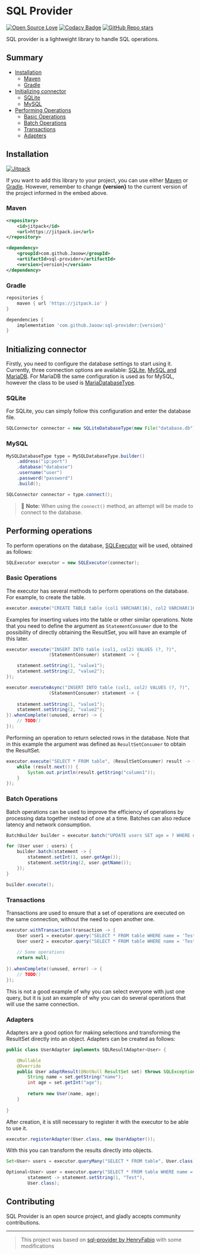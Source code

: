 # SQL Provider

[![Open Source Love](https://badges.frapsoft.com/os/v1/open-source.svg?v=100)](https://github.com/ellerbrock/open-source-badges/)
[![Codacy Badge](https://app.codacy.com/project/badge/Grade/698f97b0b74b49058022cc55eeacbca9)](https://app.codacy.com/gh/Jaoow/sql-provider/dashboard)
[![GitHub Repo stars](https://img.shields.io/github/stars/Jaoow/sql-provider?style=plastic&color=lime_green)](https://github.com/Jaoow/sql-provider/stargazers)

SQL provider is a lightweight library to handle SQL operations.

## Summary

- [Installation](#installation)
  - [Maven](#maven)
  - [Gradle](#gradle)
- [Initializing connector](#initializing-connector)
  - [SQLite](#sqlite)
  - [MySQL](#mysql)
- [Performing Operations](#performing-operations)
  - [Basic Operations](#basic-operations)
  - [Batch Operations](#batch-operations)
  - [Transactions](#transactions)
  - [Adapters](#adapters)

## Installation

[![Jitpack](https://jitpack.io/v/Jaoow/sql-provider.svg)](https://jitpack.io/#Jaoow/sql-provider)

If you want to add this library to your project, you can use either
[Maven](#maven) or [Gradle](#gradle). However, remember to change
**{version}** to the current version of the project informed in the embed above.

### Maven

```xml
<repository>
    <id>jitpack</id>
    <url>https://jitpack.io</url>
</repository>
```

```xml
<dependency>
    <groupId>com.github.Jaoow</groupId>
    <artifactId>sql-provider</artifactId>
    <version>{version}</version>
</dependency>
```

### Gradle

```gradle
repositories {
    maven { url 'https://jitpack.io' }
}

dependencies {
    implementation 'com.github.Jaoow:sql-provider:{version}'
}
```

## Initializing connector

Firstly, you need to configure the database settings to start using it.
Currently, three connection options are available: [SQLite](#sqlite),
[MySQL and MariaDB](#mysql). For MariaDB the same configuration is used as
for MySQL, however the class to be used is
[MariaDatabaseType](https://jaoow.github.io/sql-provider/javadoc/com/jaoow/sql/connector/type/impl/MySQLDatabaseType.html).

### SQLite

For SQLite, you can simply follow this configuration and enter the database file.

```java
SQLConnector connector = new SQLiteDatabaseType(new File("database.db")).connect();
```

### MySQL

```java
MySQLDatabaseType type = MySQLDatabaseType.builder()
    .address("ip:port")
    .database("database")
    .username("user")
    .password("password")
    .build();

SQLConnector connector = type.connect();
```

> :memo: **Note:**  When using the `connect()` method, an attempt will be made
to connect to the database.

## Performing operations

To perform operations on the database, [SQLExecutor](https://jaoow.github.io/sql-provider/javadoc/com/jaoow/sql/executor/SQLExecutor.html)
will be used, obtained as follows:

```java
SQLExecutor executor = new SQLExecutor(connector);
```

### Basic Operations

The executor has several methods to perform operations on the database.
For example, to create the table.

```java
executor.execute("CREATE TABLE table (col1 VARCHAR(16), col2 VARCHAR(16))");
```

Examples for inserting values into the table or other similar operations.
Note that you need to define the argument as `StatementConsumer` due to the
possibility of directly obtaining the ResultSet, you will have an example
of this later.

```java
executor.execute("INSERT INTO table (col1, col2) VALUES (?, ?)",
                (StatementConsumer) statement -> {

    statement.setString(1, "value1");
    statement.setString(2, "value2");
});
```

```java
executor.executeAsync("INSERT INTO table (col1, col2) VALUES (?, ?)", 
                (StatementConsumer) statement -> {
    
    statement.setString(1, "value1");
    statement.setString(2, "value2");
}).whenComplete((unused, error) -> {
    // TODO()
});
```

Performing an operation to return selected rows in the database.
Note that in this example the argument was defined as `ResultSetConsumer`
to obtain the ResultSet.

```java
executor.execute("SELECT * FROM table", (ResultSetConsumer) result -> {
    while (result.next()) {
        System.out.println(result.getString("column1"));
    }
});
```

### Batch Operations

Batch operations can be used to improve the efficiency of operations
by processing data together instead of one at a time. Batches can also
reduce latency and network consumption.

```java
BatchBuilder builder = executor.batch("UPDATE users SET age = ? WHERE name = ?");

for (User user : users) {
    builder.batch(statement -> {
        statement.setInt(1, user.getAge());
        statement.setString(2, user.getName());
    });
}

builder.execute();
```

### Transactions

Transactions are used to ensure that a set of operations are executed
on the same connection, without the need to open another one.

```java
executor.withTransaction(transaction -> {
    User user1 = executor.query("SELECT * FROM table WHERE name = 'Test'", User.class);
    User user2 = executor.query("SELECT * FROM table WHERE name = 'Test2'", User.class);
    
    // Some operations
    return null;
    
}).whenComplete((unused, error) -> {
    // TODO()
});
```

This is not a good example of why you can select everyone with just one query,
but it is just an example of why you can do several operations that will use
the same connection.

### Adapters

Adapters are a good option for making selections and transforming the ResultSet
directly into an object. Adapters can be created as follows:

```java
public class UserAdapter implements SQLResultAdapter<User> {

    @Nullable
    @Override
    public User adaptResult(@NotNull ResultSet set) throws SQLException {
        String name = set.getString("name");
        int age = set.getInt("age");
        
        return new User(name, age);
    }
    
}
```

After creation, it is still necessary to register it with the executor
to be able to use it.

```java
executor.registerAdapter(User.class, new UserAdapter());
```

With this you can transform the results directly into objects.

```java
Set<User> users = executor.queryMany("SELECT * FROM table", User.class);
```

```java
Optional<User> user = executor.query("SELECT * FROM table WHERE name = ?",
        statement -> statement.setString(1, "Test"),
        User.class);
```

## Contributing

SQL Provider is an open source project, and gladly accepts community contributions.

-----

> This project was based on
> [sql-provider by HenryFabio](https://github.com/HenryFabio/sql-provider)
> with some modifications
